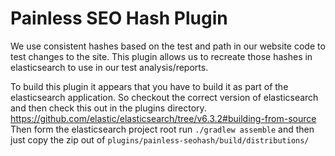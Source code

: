 # Painless SEO Hash Plugin

We use consistent hashes based on the test and path in our website code to test changes to the site.
This plugin allows us to recreate those hashes in elasticsearch to use in our test analysis/reports.

To build this plugin it appears that you have to build it as part of the elasticsearch application.
So checkout the correct version of elasticsearch and then check this out in the plugins directory.
https://github.com/elastic/elasticsearch/tree/v6.3.2#building-from-source
Then form the elasticsearch project root run `./gradlew assemble` and then just copy the zip out of `plugins/painless-seohash/build/distributions/`
